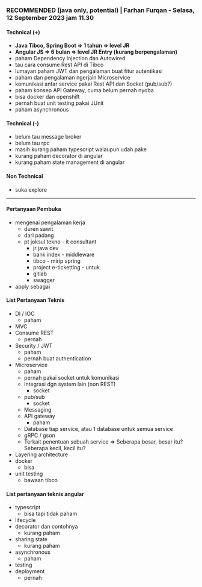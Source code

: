 ### **RECOMMENDED (java only, potential)** | Farhan Furqan - Selasa, 12 September 2023 jam 11.30

#### Technical (+) 

- **Java Tibco, Spring Boot => 1 tahun => level JR**  
- **Angular JS => 6 bulan => level JR Entry (kurang berpengalaman)**
- paham Dependency Injection dan Autowired
- tau cara consume Rest API di Tibco
- lumayan paham JWT dan pengalaman buat fitur autentikasi
- paham dan pengalaman ngerjain Microservice
- komunikasi antar service pakai Rest API dan Socket (pub/sub?)
- paham konsep API Gateway, cuma belum pernah nyoba
- bisa docker dan openshift
- pernah buat unit testing pakai JUnit
- paham asynchronous

#### Technical (-)  

- belum tau message broker
- belum tau rpc
- masih kurang paham typescript walaupun udah pake
- kurang paham decorator di angular
- kurang paham state management di angular

#### Non Technical  

- suka explore

---

#### Pertanyaan Pembuka

- mengenai pengalaman kerja  
	- duren sawit
	- dari padang
	- pt joksul tekno - it consultant
		- jr java dev
		- bank index - middleware
		- tibco - mirip spring
		- project e-ticketting - untuk
		- gitlab
		- swagger
- apply sebagai


#### List Pertanyaan Teknis

- DI / IOC
	- paham
- MVC
- Consume REST
	- pernah
- Security / JWT
	- paham
	- pernah buat authentication
- Microservice
	- paham
	- pernah pakai socket untuk komunikasi
	- Integrasi dgn system lain (non REST)
		- socket
	- pub/sub
		- socket
	- Messaging
	- API gateway
		- paham
	- Database tiap service, atau 1 database untuk semua service
	- gRPC / gson
	- Terkait penentuan sebuah service => Seberapa besar, besar itu? Seberapa kecil, kecil itu?
- Layering architecture
- docker
	- bisa
- unit testing
	- bawaan tibco


#### List pertanyaan teknis angular

- typescript
	- bisa tapi tidak paham
- lifecycle
- decorator dan contohnya
	- kurang paham
- sharing state
	- kurang paham
- asynchronous
	- paham
- testing
- deployment
	- pernah